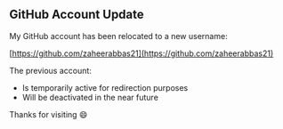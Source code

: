 ## GitHub Account Update

My GitHub account has been relocated to a new username:

[https://github.com/zaheerabbas21](https://github.com/zaheerabbas21)

The previous account:
- Is temporarily active for redirection purposes
- Will be deactivated in the near future

Thanks for visiting 😄
